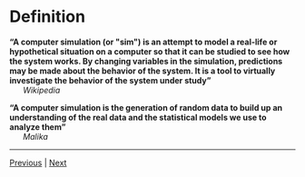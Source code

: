 # Definition

**“A computer simulation (or "sim") is an attempt to model a real-life or hypothetical situation on a computer so that it can be studied to see how the system works. By changing variables in the simulation, predictions may be made about the behavior of the system. It is a tool to virtually investigate the behavior of the system under study”**  
&nbsp;&nbsp;&nbsp;&nbsp;&nbsp;&nbsp;*Wikipedia*
    

**“A computer simulation is the generation of random data to build up an understanding of the real data and the statistical models we use to analyze them”**  
&nbsp;&nbsp;&nbsp;&nbsp;&nbsp;&nbsp;*Malika*

***

[Previous](./README.md) | [Next](./purpose.md)  
